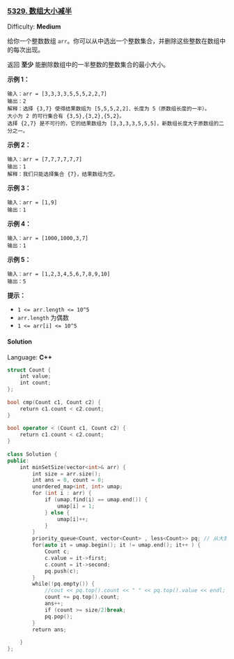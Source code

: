 ### [5329\. 数组大小减半](https://leetcode-cn.com/contest/weekly-contest-174/problems/reduce-array-size-to-the-half/)

Difficulty: **Medium**

给你一个整数数组 `arr`。你可以从中选出一个整数集合，并删除这些整数在数组中的每次出现。

返回 **至少** 能删除数组中的一半整数的整数集合的最小大小。

**示例 1：**

```
输入：arr = [3,3,3,3,5,5,5,2,2,7]
输出：2
解释：选择 {3,7} 使得结果数组为 [5,5,5,2,2]、长度为 5（原数组长度的一半）。
大小为 2 的可行集合有 {3,5},{3,2},{5,2}。
选择 {2,7} 是不可行的，它的结果数组为 [3,3,3,3,5,5,5]，新数组长度大于原数组的二分之一。
```

**示例 2：**

```
输入：arr = [7,7,7,7,7,7]
输出：1
解释：我们只能选择集合 {7}，结果数组为空。
```

**示例 3：**

```
输入：arr = [1,9]
输出：1
```

**示例 4：**

```
输入：arr = [1000,1000,3,7]
输出：1
```

**示例 5：**

```
输入：arr = [1,2,3,4,5,6,7,8,9,10]
输出：5
```

**提示：**

*   `1 <= arr.length <= 10^5`
*   `arr.length` 为偶数
*   `1 <= arr[i] <= 10^5`

#### Solution

Language: **C++**

```c++
struct Count {
    int value;
    int count;
};
​
bool cmp(Count c1, Count c2) {
    return c1.count < c2.count;
}
​
bool operator < (Count c1, Count c2) {
    return c1.count < c2.count;
}
​
class Solution {
public:
    int minSetSize(vector<int>& arr) {
        int size = arr.size();
        int ans = 0, count = 0;
        unordered_map<int, int> umap;
        for (int i : arr) {
            if (umap.find(i) == umap.end()) {
                umap[i] = 1;
            } else {
                umap[i]++;
            }
        }
        priority_queue<Count, vector<Count> , less<Count>> pq; // 从大到小
        for(auto it = umap.begin(); it != umap.end(); it++ ) {
            Count c;
            c.value = it->first;
            c.count = it->second;
            pq.push(c);
        }
        while(!pq.empty()) {
            //cout << pq.top().count << " " << pq.top().value << endl;
            count += pq.top().count;
            ans++;
            if (count >= size/2)break;
            pq.pop();
        }
        return ans;
        
    }
};
```